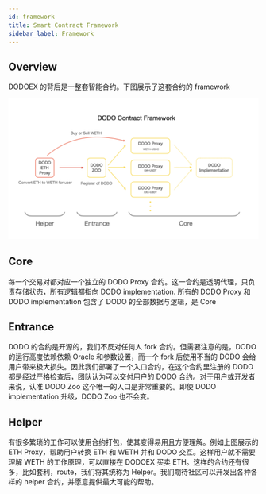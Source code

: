 ```yaml
---
id: framework
title: Smart Contract Framework
sidebar_label: Framework
---
```


## Overview

DODOEX 的背后是一整套智能合约。下图展示了这套合约的 framework

![](./../static/img/dodo_framework.jpeg)

## Core

每一个交易对都对应一个独立的 DODO Proxy 合约。这一合约是透明代理，只负责存储状态，所有逻辑都指向 DODO implementation. 所有的 DODO Proxy 和 DODO implementation 包含了 DODO 的全部数据与逻辑，是 Core

## Entrance

DODO 的合约是开源的，我们不反对任何人 fork 合约。但需要注意的是，DODO 的运行高度依赖依赖 Oracle 和参数设置，而一个 fork 后使用不当的 DODO 会给用户带来极大损失。因此我们部署了一个入口合约，在这个合约里注册的 DODO 都是经过严格检查后，团队认为可以交付用户的 DODO 合约。对于用户或开发者来说，认准 DODO Zoo 这个唯一的入口是非常重要的。即使 DODO implementation 升级，DODO Zoo 也不会变。

## Helper

有很多繁琐的工作可以使用合约打包，使其变得易用且方便理解。例如上图展示的 ETH Proxy，帮助用户转换 ETH 和 WETH 并和 DODO 交互。这样用户就不需要理解 WETH 的工作原理，可以直接在 DODOEX 买卖 ETH。这样的合约还有很多，比如套利，route，我们将其统称为 Helper。我们期待社区可以开发出各种各样的 helper 合约，并愿意提供最大可能的帮助。
